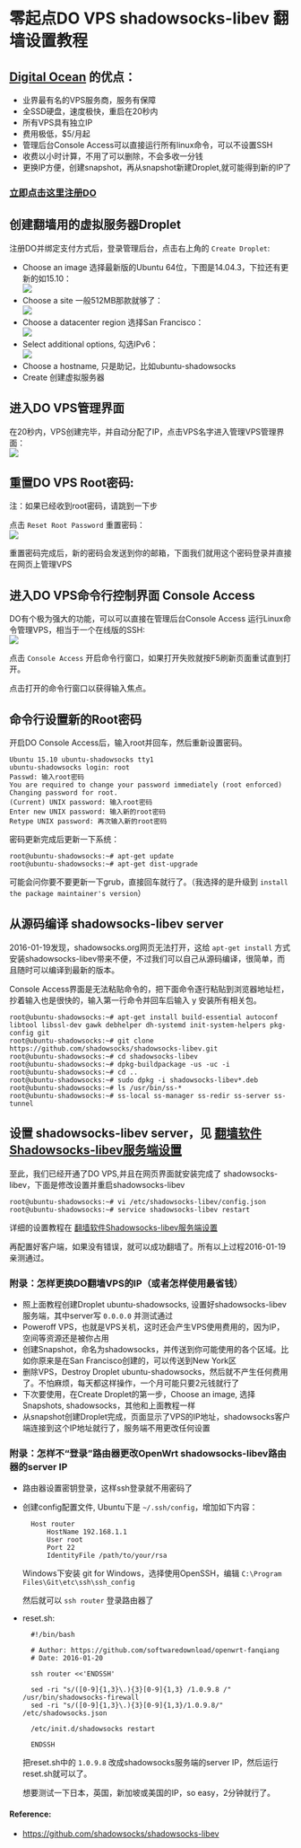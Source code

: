 ﻿# 零起点DO VPS shadowsocks-libev 翻墙设置教程

## [Digital Ocean](https://www.digitalocean.com/?refcode=89497bd485e0) 的优点：
* 业界最有名的VPS服务商，服务有保障
* 全SSD硬盘，速度极快，重启在20秒内
* 所有VPS具有独立IP
* 费用极低，$5/月起
* 管理后台Console Access可以直接运行所有linux命令，可以不设置SSH
* 收费以小时计算，不用了可以删除，不会多收一分钱
* 更换IP方便，创建snapshot，再从snapshot新建Droplet,就可能得到新的IP了

### [立即点击这里注册DO](https://www.digitalocean.com/?refcode=89497bd485e0) 

## 创建翻墙用的虚拟服务器Droplet

注册DO并绑定支付方式后，登录管理后台，点击右上角的 `Create Droplet`:

- Choose an image 选择最新版的Ubuntu 64位，下图是14.04.3，下拉还有更新的如15.10：  
	![](images/3.9.choose-an-image.png)
- Choose a site 一般512MB那款就够了：  
	![](images/3.9.choose-a-size.png)
- Choose a datacenter region 选择San Francisco：  
	![](images/3.9.choose-a-datacenter-region.png)	
- Select additional options, 勾选IPv6：  
	![](images/3.9.select-addtional-options.png)
- Choose a hostname, 只是助记，比如ubuntu-shadowsocks
- Create 创建虚拟服务器

## 进入DO VPS管理界面

在20秒内，VPS创建完毕，并自动分配了IP，点击VPS名字进入管理VPS管理界面：  
![](images/3.9.jinru-fanqiang-vps-guanli.png)


## 重置DO VPS Root密码:  

注：如果已经收到root密码，请跳到一下步

点击 `Reset Root Password` 重置密码：  
![](images/3.9.reset-password.png)

重置密码完成后，新的密码会发送到你的邮箱，下面我们就用这个密码登录并直接在网页上管理VPS

## 进入DO VPS命令行控制界面 Console Access

DO有个极为强大的功能，可以可以直接在管理后台Console Access 运行Linux命令管理VPS，相当于一个在线版的SSH:  
![](images/3.9.console-access-fanqiang-vps.png)

点击 `Console Access` 开启命令行窗口，如果打开失败就按F5刷新页面重试直到打开。

点击打开的命令行窗口以获得输入焦点。

## 命令行设置新的Root密码

开启DO Console Access后，输入root并回车，然后重新设置密码。

	Ubuntu 15.10 ubuntu-shadowsocks tty1
	ubuntu-shadowsocks login: root
	Passwd: 输入root密码
	You are required to change your password immediately (root enforced)
	Changing password for root.
	(Current) UNIX password: 输入root密码
	Enter new UNIX password: 输入新的root密码
	Retype UNIX password: 再次输入新的root密码
	
密码更新完成后更新一下系统：
	
	root@ubuntu-shadowsocks:~# apt-get update
	root@ubuntu-shadowsocks:~# apt-get dist-upgrade
 
可能会问你要不要更新一下grub，直接回车就行了。（我选择的是升级到 `install the package maintainer's version`）

## 从源码编译 shadowsocks-libev server

2016-01-19发现，shadowsocks.org网页无法打开，这给 `apt-get install` 方式安装shadowsocks-libev带来不便，不过我们可以自己从源码编译，很简单，而且随时可以编译到最新的版本。

Console Access界面是无法粘贴命令的，把下面命令逐行粘贴到浏览器地址栏，抄着输入也是很快的，输入第一行命令并回车后输入 y 安装所有相关包。

	root@ubuntu-shadowsocks:~# apt-get install build-essential autoconf libtool libssl-dev gawk debhelper dh-systemd init-system-helpers pkg-config git
	root@ubuntu-shadowsocks:~# git clone https://github.com/shadowsocks/shadowsocks-libev.git
	root@ubuntu-shadowsocks:~# cd shadowsocks-libev
	root@ubuntu-shadowsocks:~# dpkg-buildpackage -us -uc -i
	root@ubuntu-shadowsocks:~# cd ..
	root@ubuntu-shadowsocks:~# sudo dpkg -i shadowsocks-libev*.deb
	root@ubuntu-shadowsocks:~# ls /usr/bin/ss-*
	root@ubuntu-shadowsocks:~# ss-local ss-manager ss-redir ss-server ss-tunnel
	
## 设置 shadowsocks-libev server，见 [翻墙软件Shadowsocks-libev服务端设置](03.2.md)

至此，我们已经开通了DO VPS,并且在网页界面就安装完成了 shadowsocks-libev，下面是修改设置并重启shadowsocks-libev

	root@ubuntu-shadowsocks:~# vi /etc/shadowsocks-libev/config.json
	root@ubuntu-shadowsocks:~# service shadowsocks-libev restart
 
详细的设置教程在 [翻墙软件Shadowsocks-libev服务端设置](03.2.md)

再配置好客户端，如果没有错误，就可以成功翻墙了。所有以上过程2016-01-19亲测通过。


### 附录：怎样更换DO翻墙VPS的IP（或者怎样使用最省钱）

* 照上面教程创建Droplet ubuntu-shadowsocks, 设置好shadowsocks-libev服务端，其中server写 `0.0.0.0` 并测试通过
* Poweroff VPS，也就是VPS关机，这时还会产生VPS使用费用的，因为IP，空间等资源还是被你占用
* 创建Snapshot，命名为shadowsocks，并传送到你可能使用的各个区域。比如你原来是在San Francisco创建的，可以传送到New York区
* 删除VPS，Destroy Droplet ubuntu-shadowsocks，然后就不产生任何费用了。不怕麻烦，每天都这样操作，一个月可能只要2元钱就行了
* 下次要使用，在Create Droplet的第一步，Choose an image, 选择Snapshots, shadowsocks，其他和上面教程一样
* 从snapshot创建Droplet完成，页面显示了VPS的IP地址，shadowsocks客户端连接到这个IP地址就行了，服务端不用更改任何设置

### 附录：怎样不“登录”路由器更改OpenWrt shadowsocks-libev路由器的server IP

* 路由器设置密钥登录，这样ssh登录就不用密码了
* 创建config配置文件, Ubuntu下是 `~/.ssh/config`，增加如下内容：

		Host router
		    HostName 192.168.1.1
		    User root
		    Port 22
		    IdentityFile /path/to/your/rsa

	Windows下安装 git for Windows，选择使用OpenSSH，编辑 `C:\Program Files\Git\etc\ssh\ssh_config`

	然后就可以 `ssh router` 登录路由器了

* reset.sh:

		#!/bin/bash
		
		# Author: https://github.com/softwaredownload/openwrt-fanqiang
		# Date: 2016-01-20
		
		ssh router <<'ENDSSH'
		
		sed -ri "s/([0-9]{1,3}\.){3}[0-9]{1,3} /1.0.9.8 /" /usr/bin/shadowsocks-firewall
		sed -ri "s/([0-9]{1,3}\.){3}[0-9]{1,3}/1.0.9.8/" /etc/shadowsocks.json
		
		/etc/init.d/shadowsocks restart
		
		ENDSSH

	把reset.sh中的 `1.0.9.8` 改成shadowsocks服务端的server IP，然后运行 reset.sh就可以了。

	想要测试一下日本，英国，新加坡或美国的IP，so easy，2分钟就行了。	
	
	
#### Reference:
- https://github.com/shadowsocks/shadowsocks-libev